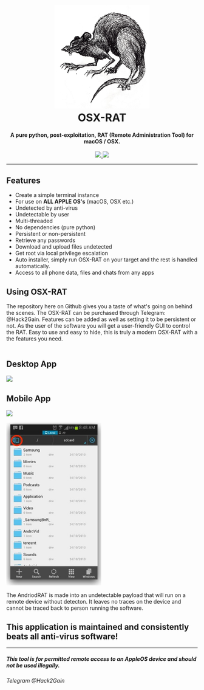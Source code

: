 <h1 align="center">
  <br>
  <img src="modules/evil_rat_by_black_fire_dragoness-d6531uu.jpg" alt="Hack2Gain" width="250">
  <br>
  OSX-RAT
  <br>
</h1>

<h4 align="center">A pure python, post-exploitation, RAT (Remote Administration Tool) for macOS / OSX.</h4>

<p align="center">
  <a href="LICENSE.txt">
      <img src="https://img.shields.io/badge/license-GPLv3-blue.svg">
  </a>
  <img src="https://img.shields.io/badge/contributions-none-orange.svg">
</p>

---

## Features

- Create a simple terminal instance
- For use on **ALL APPLE OS's** (macOS, OSX etc.)
- Undetected by anti-virus
- Undetectable by user
- Multi-threaded
- No dependencies (pure python)
- Persistent or non-persistent
- Retrieve any passwords
- Download and upload files undetected
- Get root via local privilege escalation
- Auto installer, simply run OSX-RAT on your target and the rest is handled automatically.
- Access to all phone data, files and chats from any apps


## Using OSX-RAT

The repository here on Github gives you a taste of what's going on behind the scenes. The OSX-RAT can be purchased through Telegram: @Hack2Gain. Features can be added as well as setting it to be persistent or not. As the user of the software you will get a user-friendly GUI to control the RAT. Easy to use and easy to hide, this is truly a modern OSX-RAT with a the features you need.
<br>
<br>
## Desktop App

<p align="left">
  <img src="Server-Side--AndriodRAT/RATAdminPanel.jpg" width="750"/>
</p>

## Mobile App
<p align="left">
  <img src="Server-Side--AndriodRAT/RATAdminPanelPhone.jpg" width="350"/>
</p>
<img src="modules/GUI OSX-RAT.jpg" alt="Hack2Gain" width="250">

The AndriodRAT is made into an undetectable payload that will run on a remote device without detecton. It leaves no traces on the device and cannot be traced back to person running the software.

## This application is maintained and consistently beats all anti-virus software!

---------------------------------------------------------------
##### This tool is for permitted remote access to an AppleOS device and should not be used illegally.
###### Telegram @Hack2Gain
